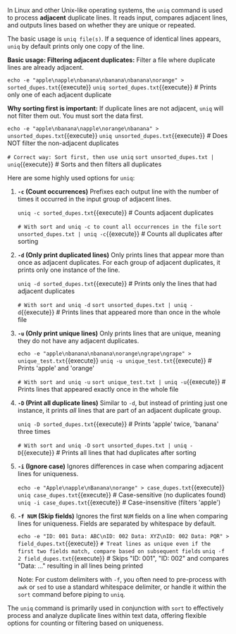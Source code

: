 In Linux and other Unix-like operating systems, the `uniq` command is used to process **adjacent** duplicate lines. It reads input, compares adjacent lines, and outputs lines based on whether they are unique or repeated.

The basic usage is `uniq file(s)`. If a sequence of identical lines appears, `uniq` by default prints only one copy of the line.

**Basic usage: Filtering adjacent duplicates:**
Filter a file where duplicate lines are already adjacent.

`echo -e "apple\napple\nbanana\nbanana\nbanana\norange" > sorted_dupes.txt`{{execute}}
`uniq sorted_dupes.txt`{{execute}} # Prints only one of each adjacent duplicate

**Why sorting first is important:**
If duplicate lines are not adjacent, `uniq` will not filter them out. You must sort the data first.

`echo -e "apple\nbanana\napple\norange\nbanana" > unsorted_dupes.txt`{{execute}}
`uniq unsorted_dupes.txt`{{execute}} # Does NOT filter the non-adjacent duplicates

`# Correct way: Sort first, then use uniq`
`sort unsorted_dupes.txt | uniq`{{execute}} # Sorts and then filters all duplicates

Here are some highly used options for `uniq`:

1.  **`-c` (Count occurrences)**
    Prefixes each output line with the number of times it occurred in the input group of adjacent lines.

    `uniq -c sorted_dupes.txt`{{execute}} # Counts adjacent duplicates

    `# With sort and uniq -c to count all occurrences in the file`
    `sort unsorted_dupes.txt | uniq -c`{{execute}} # Counts all duplicates after sorting

2.  **`-d` (Only print duplicated lines)**
    Only prints lines that appear more than once as adjacent duplicates. For each group of adjacent duplicates, it prints only one instance of the line.

    `uniq -d sorted_dupes.txt`{{execute}} # Prints only the lines that had adjacent duplicates

    `# With sort and uniq -d`
    `sort unsorted_dupes.txt | uniq -d`{{execute}} # Prints lines that appeared more than once in the whole file

3.  **`-u` (Only print unique lines)**
    Only prints lines that are unique, meaning they do not have any adjacent duplicates.

    `echo -e "apple\nbanana\nbanana\norange\ngrape\ngrape" > unique_test.txt`{{execute}}
    `uniq -u unique_test.txt`{{execute}} # Prints 'apple' and 'orange'

    `# With sort and uniq -u`
    `sort unique_test.txt | uniq -u`{{execute}} # Prints lines that appeared exactly once in the whole file

4.  **`-D` (Print all duplicate lines)**
    Similar to `-d`, but instead of printing just one instance, it prints *all* lines that are part of an adjacent duplicate group.

    `uniq -D sorted_dupes.txt`{{execute}} # Prints 'apple' twice, 'banana' three times

    `# With sort and uniq -D`
    `sort unsorted_dupes.txt | uniq -D`{{execute}} # Prints all lines that had duplicates after sorting

5.  **`-i` (Ignore case)**
    Ignores differences in case when comparing adjacent lines for uniqueness.

    `echo -e "Apple\napple\nBanana\norange" > case_dupes.txt`{{execute}}
    `uniq case_dupes.txt`{{execute}} # Case-sensitive (no duplicates found)
    `uniq -i case_dupes.txt`{{execute}} # Case-insensitive (filters 'apple')

6.  **`-f NUM` (Skip fields)**
    Ignores the first `NUM` fields on a line when comparing lines for uniqueness. Fields are separated by whitespace by default.

    `echo -e "ID: 001 Data: ABC\nID: 002 Data: XYZ\nID: 002 Data: PQR" > field_dupes.txt`{{execute}}
    `# Treat lines as unique even if the first two fields match, compare based on subsequent fields`
    `uniq -f 2 field_dupes.txt`{{execute}} # Skips "ID: 001", "ID: 002" and compares "Data: ..." resulting in all lines being printed

    Note: For custom delimiters with `-f`, you often need to pre-process with `awk` or `sed` to use a standard whitespace delimiter, or handle it within the `sort` command before piping to `uniq`.

The `uniq` command is primarily used in conjunction with `sort` to effectively process and analyze duplicate lines within text data, offering flexible options for counting or filtering based on uniqueness.
